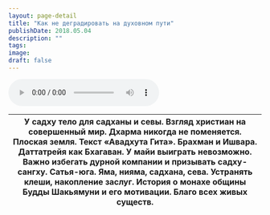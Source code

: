 ```yaml
---
layout: page-detail
title: "Как не деградировать на духовном пути"
publishDate: 2018.05.04
description: ""
tags:
image:
draft: false
---
```


<audio title="2018.05.04 - Как не деградировать на духовном пути.mp3" src="https://filer-api.advayta.org/v1.0/public/files/74823" controls=""></audio>

| У садху тело для садханы и севы. Взгляд христиан на совершенный мир. Дхарма никогда не поменяется. Плоская земля.  Текст «Авадхута Гита». Брахман и Ишвара. Даттатрейя как Бхагаван. У майи выиграть невозможно. Важно избегать дурной компании и призывать садху-сангху. Сатья-юга. Яма, нияма, садхана, сева. Устранять клеши, накопление заслуг. История о монахе общины Будды Шакьямуни и его мотивации. Благо всех живых существ. |
| -------------------------------------------------------------------------------------------------------------------------------------------------------------------------------------------------------------------------------------------------------------------------------------------------------------------------------------------------------------------------------------------------------------------------------------- |

  
